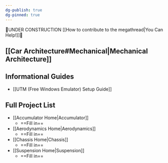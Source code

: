 ```yaml
---
dg-publish: true
dg-pinned: true
---
```

🚧UNDER CONSTRUCTION [[How to contribute to the megathread|You Can Help!]]🚧

## [[Car Architecture#Mechanical|Mechanical Architecture]]
## Informational Guides
- [[UTM (Free Windows Emulator) Setup Guide]]
## Full Project List
- [[Accumulator Home|Accumulator]]
	- ==Fill in==
- [[Aerodynamics Home|Aerodynamics]]
	- ==Fill in==
- [[Chassis Home|Chassis]]
	- ==Fill in==
- [[Suspension Home|Suspension]]
	- ==Fill in==
